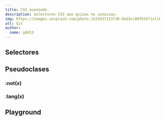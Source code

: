 ```yaml
---
title: CSS avanzado.
description: Selectores CSS que quizas no conozcas.
img: https://images.unsplash.com/photo-1523437113738-bbd3cc89fb19?ixlib=rb-1.2.1&ixid=eyJhcHBfaWQiOjEyMDd9&auto=format&fit=crop&w=1051&q=80
alt: Git
author: 
  name: g0d13
---
```


## Selectores

## Pseudoclases

### :not(x)

### :lang(x)

## Playground
